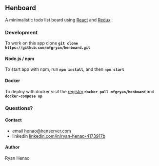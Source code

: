 ## Henboard

  A minimalistic todo list board using [React](https://facebook.github.io/react/) and [Redux](http://redux.js.org/).

### Development

To work on this app clone **`git clone https://github.com/mfgryan/henboard.git`**

  #### Node.js / npm

  To start app with npm, run **`npm install`**, and then **`npm start`**

  #### Docker

  To deploy with docker visit the [registry](https://hub.docker.com/r/mfgryan/henboard/)
  **`docker pull mfgryan/henboard`** and **`docker-compose up`**

### Questions?

  #### Contact
  - email [henao@henserver.com](http://www.henserver.com)
  - linkedin [linkedin.com/in/ryan-henao-4173917b](https://www.linkedin.com/in/ryan-henao-4173917b/)

  #### Author
  Ryan Henao
